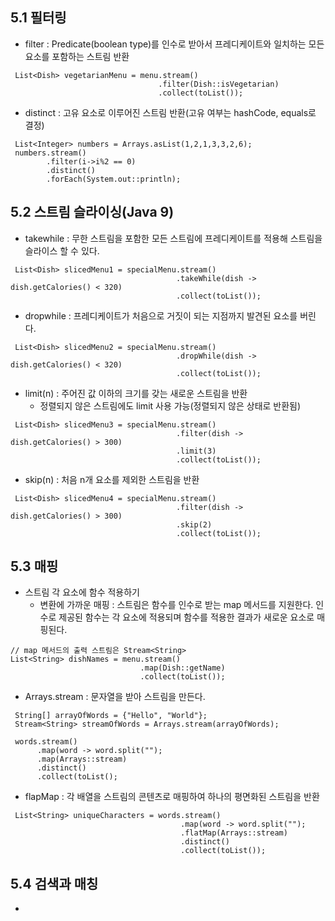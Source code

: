 ## 5.1 필터링
+ filter : Predicate(boolean type)를 인수로 받아서 프레디케이트와 일치하는 모든 요소를 포함하는 스트림 반환
```
 List<Dish> vegetarianMenu = menu.stream()
                                 .filter(Dish::isVegetarian)
                                 .collect(toList());
```

+ distinct : 고유 요소로 이루어진 스트림 반환(고유 여부는 hashCode, equals로 결정)
```
 List<Integer> numbers = Arrays.asList(1,2,1,3,3,2,6);
 numbers.stream()
        .filter(i->i%2 == 0)
        .distinct()
        .forEach(System.out::println);
```
 
 
## 5.2 스트림 슬라이싱(Java 9)
+ takewhile : 무한 스트림을 포함한 모든 스트림에 프레디케이트를 적용해 스트림을 슬라이스 할 수 있다.
```
 List<Dish> slicedMenu1 = specialMenu.stream()
                                     .takeWhile(dish -> dish.getCalories() < 320)
                                     .collect(toList());
```

+ dropwhile : 프레디케이트가 처음으로 거짓이 되는 지점까지 발견된 요소를 버린다.
```
 List<Dish> slicedMenu2 = specialMenu.stream()
                                     .dropWhile(dish -> dish.getCalories() < 320)
                                     .collect(toList());
```

+ limit(n) : 주어진 값 이하의 크기를 갖는 새로운 스트림을 반환
  + 정렬되지 않은 스트림에도 limit 사용 가능(정렬되지 않은 상태로 반환됨)
```
 List<Dish> slicedMenu3 = specialMenu.stream()
                                     .filter(dish -> dish.getCalories() > 300)
                                     .limit(3)
                                     .collect(toList());
```

+ skip(n) : 처음 n개 요소를 제외한 스트림을 반환
```
 List<Dish> slicedMenu4 = specialMenu.stream()
                                     .filter(dish -> dish.getCalories() > 300)
                                     .skip(2)
                                     .collect(toList());
```

## 5.3 매핑
+ 스트림 각 요소에 함수 적용하기
  + 변환에 가까운 매핑 : 스트림은 함수를 인수로 받는 map 메서드를 지원한다. 인수로 제공된 함수는 각 요소에 적용되며 함수를 적용한 결과가 새로운 요소로 매핑된다.
```
// map 메서드의 출력 스트림은 Stream<String>
List<String> dishNames = menu.stream()
                             .map(Dish::getName)
                             .collect(toList());
```

+ Arrays.stream : 문자열을 받아 스트림을 만든다.
```
 String[] arrayOfWords = {"Hello", "World"};
 Stream<String> streamOfWords = Arrays.stream(arrayOfWords);
 
 words.stream()
      .map(word -> word.split("");
      .map(Arrays::stream)
      .distinct()
      .collect(toList();
```

+ flapMap : 각 배열을 스트림의 콘텐츠로 매핑하여 하나의 평면화된 스트림을 반환
```
 List<String> uniqueCharacters = words.stream()
                                      .map(word -> word.split("");
                                      .flatMap(Arrays::stream)
                                      .distinct()
                                      .collect(toList());
```

## 5.4 검색과 매칭
+ 